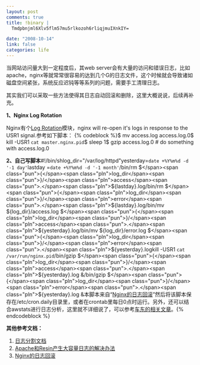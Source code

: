 ```yaml
--- 
layout: post
comments: true
title: !binary |
  Tmdpbnjml6Xlv5flm57mu5rlkozoh6rliqjmuIXnkIY=

date: "2008-10-14"
link: false
categories: life
---
```

当网站访问量大到一定程度后，其web server会有大量的访问和错误日志，比如apache，nginx等就常常很容易的达到几个G的日志文件，这个时候就会导致诸如磁盘空间紧张，系统反应迟钝等等系列的问题，需要手工清理日志。

其实我们可以采取一些方法使得其日志自动回滚和删除，这里大概说说，后续再补充。

<strong>1、Nginx Log Rotation</strong>

Nginx有个<a href="http://wiki.codemongers.com/NginxLogRotation">Log Rotation</a>模块，nginx will re-open it's logs in response to the USR1 signal.参考如下脚本：
{% codeblock %}$ mv access.log access.log.0$ kill -USR1 `cat master.nginx.pid`$ sleep 1$ gzip access.log.0    # do something with access.log.0

<strong>2、自己写脚本</strong><span class="com">#!/bin/sh</span><span class="pln">log_dir</span><span class="pun">=</span><span class="str">"/var/log/httpd"</span><span class="pln">yesterday</span><span class="pun">=</span><span class="str">`date +%Y%m%d -d '-1 day'`</span><span class="pln">lastday </span><span class="pun">=</span><span class="str">`date +%Y%m%d -d '-1 month'`</span><span class="pun">/</span><span class="pln">bin</span><span class="pun">/</span><span class="pln">rm $</span><span class="pun">{</span><span class="pln">log_dir</span><span class="pun">}/</span><span class="pln">access</span><span class="pun">.</span><span class="pln">$</span><span class="pun">{</span><span class="pln">lastday</span><span class="pun">}.</span><span class="pln">log</span><span class="pun">/</span><span class="pln">bin</span><span class="pun">/</span><span class="pln">rm $</span><span class="pun">{</span><span class="pln">log_dir</span><span class="pun">}/</span><span class="pln">error</span><span class="pun">.</span><span class="pln">$</span><span class="pun">{</span><span class="pln">lastday</span><span class="pun">}.</span><span class="pln">log</span><span class="pun">/</span><span class="pln">bin</span><span class="pun">/</span><span class="pln">mv $</span><span class="pun">{</span><span class="pln">log_dir</span><span class="pun">}/</span><span class="pln">access</span><span class="pun">.</span><span class="pln">log $</span><span class="pun">{</span><span class="pln">log_dir</span><span class="pun">}/</span><span class="pln">access</span><span class="pun">.</span><span class="pln">$</span><span class="pun">{</span><span class="pln">yesterday</span><span class="pun">}.</span><span class="pln">log</span><span class="pun">/</span><span class="pln">bin</span><span class="pun">/</span><span class="pln">mv $</span><span class="pun">{</span><span class="pln">log_dir</span><span class="pun">}/</span><span class="pln">error</span><span class="pun">.</span><span class="pln">log $</span><span class="pun">{</span><span class="pln">log_dir</span><span class="pun">}/</span><span class="pln">error</span><span class="pun">.</span><span class="pln">$</span><span class="pun">{</span><span class="pln">yesterday</span><span class="pun">}.</span><span class="pln">logkill </span><span class="pun">-</span><span class="pln">USR1 </span><span class="str">`cat /var/run/nginx.pid`</span><span class="pun">/</span><span class="pln">bin</span><span class="pun">/</span><span class="pln">gzip $</span><span class="pun">{</span><span class="pln">log_dir</span><span class="pun">}/</span><span class="pln">access</span><span class="pun">.</span><span class="pln">$</span><span class="pun">{</span><span class="pln">yesterday</span><span class="pun">}.</span><span class="pln">log </span><span class="pun">&amp;</span><span class="pun">/</span><span class="pln">bin</span><span class="pun">/</span><span class="pln">gzip $</span><span class="pun">{</span><span class="pln">log_dir</span><span class="pun">}/</span><span class="pln">error</span><span class="pun">.</span><span class="pln">$</span><span class="pun">{</span><span class="pln">yesterday</span><span class="pun">}.</span><span class="pln">log </span><span class="pun">&amp;</span>本脚本来自“<a href="http://shunz.net/2008/07/nginx_log_rotation.html">Nginx的日志回滚</a>”然后将该脚本保存在/etc/cron.daily目录里，或者在crontab里每日0点时运行。另外，还可以结合awstats进行日志分析，这里就不详细说了，可以参考<a href="http://www.chedong.com/tech/awstats.html" target="_blank">车东的相关文章</a>。{% endcodeblock %}
<p class="line874"><strong>其他参考文档：</strong></p>

<ol>
	<li><a href="http://dev.weamax.com/docs/books/log_process/log_process.html">日志分割文档</a></li>
	<li><a href="http://forum.eedu.org.cn/post/view?bid=39&amp;id=62772">Apache和Resin产生大容量日志的解决办法 </a></li>
	<li><a href="http://shunz.net/2008/07/nginx_log_rotation.html">Nginx的日志回滚</a></li>
</ol>
<p class="line874"></p>
